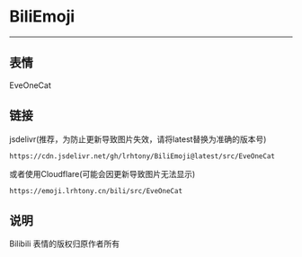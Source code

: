 # BiliEmoji
---
## 表情
EveOneCat
## 链接
jsdelivr(推荐，为防止更新导致图片失效，请将latest替换为准确的版本号)
```
https://cdn.jsdelivr.net/gh/lrhtony/BiliEmoji@latest/src/EveOneCat
```
或者使用Cloudflare(可能会因更新导致图片无法显示)
```
https://emoji.lrhtony.cn/bili/src/EveOneCat
```
## 说明
Bilibili 表情的版权归原作者所有
